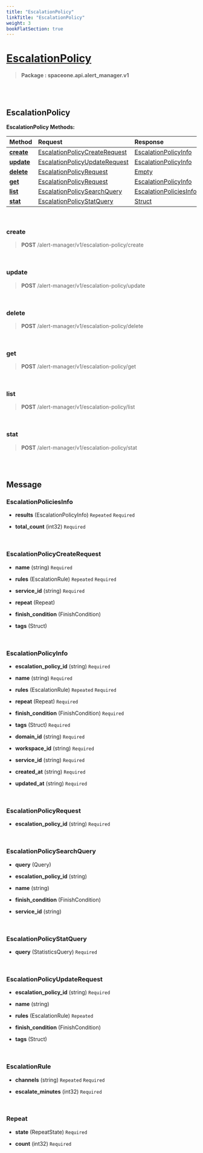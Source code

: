 ```yaml
---
title: "EscalationPolicy"
linkTitle: "EscalationPolicy"
weight: 3
bookFlatSection: true
---
```

# [EscalationPolicy](#EscalationPolicy)



>  **Package : spaceone.api.alert_manager.v1**

<br>
<br>

## EscalationPolicy





**EscalationPolicy Methods:**


| Method | Request | Response |
| :----- | :-------- | :-------- |
| [**create**](./EscalationPolicy#create) | [EscalationPolicyCreateRequest](EscalationPolicy#escalationpolicycreaterequest) | [EscalationPolicyInfo](EscalationPolicy#escalationpolicyinfo) |
| [**update**](./EscalationPolicy#update) | [EscalationPolicyUpdateRequest](EscalationPolicy#escalationpolicyupdaterequest) | [EscalationPolicyInfo](EscalationPolicy#escalationpolicyinfo) |
| [**delete**](./EscalationPolicy#delete) | [EscalationPolicyRequest](EscalationPolicy#escalationpolicyrequest) | [Empty](EscalationPolicy#empty) |
| [**get**](./EscalationPolicy#get) | [EscalationPolicyRequest](EscalationPolicy#escalationpolicyrequest) | [EscalationPolicyInfo](EscalationPolicy#escalationpolicyinfo) |
| [**list**](./EscalationPolicy#list) | [EscalationPolicySearchQuery](EscalationPolicy#escalationpolicysearchquery) | [EscalationPoliciesInfo](EscalationPolicy#escalationpoliciesinfo) |
| [**stat**](./EscalationPolicy#stat) | [EscalationPolicyStatQuery](EscalationPolicy#escalationpolicystatquery) | [Struct](EscalationPolicy#struct) |



    
<br>

### create





> **POST** /alert-manager/v1/escalation-policy/create
>






    
<br>

### update





> **POST** /alert-manager/v1/escalation-policy/update
>






    
<br>

### delete





> **POST** /alert-manager/v1/escalation-policy/delete
>






    
<br>

### get





> **POST** /alert-manager/v1/escalation-policy/get
>






    
<br>

### list





> **POST** /alert-manager/v1/escalation-policy/list
>






    
<br>

### stat





> **POST** /alert-manager/v1/escalation-policy/stat
>






    


<br>
<br>

## Message



### EscalationPoliciesInfo
* **results** (EscalationPolicyInfo)  `Repeated`    `Required` 

    
* **total_count** (int32)   `Required` 

    <br>

### EscalationPolicyCreateRequest
* **name** (string)   `Required` 

    
* **rules** (EscalationRule)  `Repeated`    `Required` 

    
* **service_id** (string)   `Required` 

    
* **repeat** (Repeat)  

    
* **finish_condition** (FinishCondition)  

    
* **tags** (Struct)  

    <br>

### EscalationPolicyInfo
* **escalation_policy_id** (string)   `Required` 

    
* **name** (string)   `Required` 

    
* **rules** (EscalationRule)  `Repeated`    `Required` 

    
* **repeat** (Repeat)   `Required` 

    
* **finish_condition** (FinishCondition)   `Required` 

    
* **tags** (Struct)   `Required` 

    
* **domain_id** (string)   `Required` 

    
* **workspace_id** (string)   `Required` 

    
* **service_id** (string)   `Required` 

    
* **created_at** (string)   `Required` 

    
* **updated_at** (string)   `Required` 

    <br>

### EscalationPolicyRequest
* **escalation_policy_id** (string)   `Required` 

    <br>

### EscalationPolicySearchQuery
* **query** (Query)  

    
* **escalation_policy_id** (string)  

    
* **name** (string)  

    
* **finish_condition** (FinishCondition)  

    
* **service_id** (string)  

    <br>

### EscalationPolicyStatQuery
* **query** (StatisticsQuery)   `Required` 

    <br>

### EscalationPolicyUpdateRequest
* **escalation_policy_id** (string)   `Required` 

    
* **name** (string)  

    
* **rules** (EscalationRule)  `Repeated`   

    
* **finish_condition** (FinishCondition)  

    
* **tags** (Struct)  

    <br>

### EscalationRule
* **channels** (string)  `Repeated`    `Required` 

    
* **escalate_minutes** (int32)   `Required` 

    <br>

### Repeat
* **state** (RepeatState)   `Required` 

    
* **count** (int32)   `Required` 

    <br>
